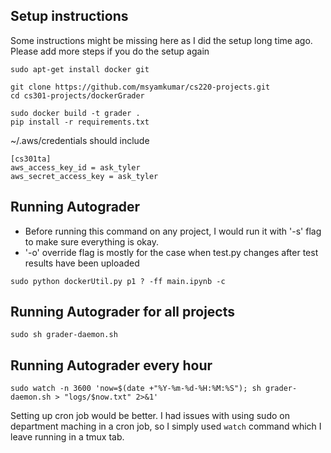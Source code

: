 ## Setup instructions
Some instructions might be missing here as I did the setup long time ago. Please add more steps if you do the setup again

```
sudo apt-get install docker git

git clone https://github.com/msyamkumar/cs220-projects.git
cd cs301-projects/dockerGrader

sudo docker build -t grader .
pip install -r requirements.txt
```
 

~/.aws/credentials should include

```
[cs301ta]
aws_access_key_id = ask_tyler
aws_secret_access_key = ask_tyler
```
 

## Running Autograder
* Before running this command on any project, I would run it with '-s' flag to make sure everything is okay.
* '-o' override flag is mostly for the case when test.py changes after test results have been uploaded
```
sudo python dockerUtil.py p1 ? -ff main.ipynb -c
```



## Running Autograder for all projects
```
sudo sh grader-daemon.sh
```


## Running Autograder every hour
```
sudo watch -n 3600 'now=$(date +"%Y-%m-%d-%H:%M:%S"); sh grader-daemon.sh > "logs/$now.txt" 2>&1'
```
Setting up cron job would be better. I had issues with using sudo on department maching in a cron job, so I simply used `watch` command which I leave running in a tmux tab.

